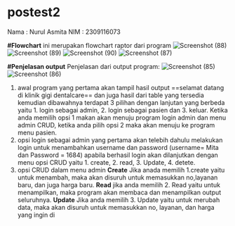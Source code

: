# postest2
Nama : Nurul Asmita
NIM  : 2309116073

**#Flowchart**
ini merupakan flowchart raptor dari program 
![Screenshot (88)](https://github.com/nurulasmita77/postest2/assets/144861672/7e4c8c50-0fff-4509-be82-7ac19eb1f1f3)
![Screenshot (89)](https://github.com/nurulasmita77/postest2/assets/144861672/89bba78d-2810-4cae-97d2-18f1a2963017)
![Screenshot (90)](https://github.com/nurulasmita77/postest2/assets/144861672/e0e09f20-26ce-434d-9065-a3f1621b508c)
![Screenshot (87)](https://github.com/nurulasmita77/postest2/assets/144861672/a3ddc8ac-ca80-4b19-9900-4edf788b3048)

**#Penjelasan output**
Penjelasan dari output program: 
![Screenshot (85)](https://github.com/nurulasmita77/postest2/assets/144861672/ed178fff-ba51-432d-90ae-964a4f50a338)
![Screenshot (86)](https://github.com/nurulasmita77/postest2/assets/144861672/8ea0ee5c-4843-43ca-8507-2df29c0b40a0)
1. awal program
   yang pertama akan tampil hasil output ==selamat datang di klinik gigi dentalcare== dan juga hasil dari table yang tersedia kemudian dibawahnya terdapat 3 pilihan dengan lanjutan yang berbeda yaitu 1. login sebagai admin, 2. login sebagai pasien dan 3. keluar. Ketika anda memilih opsi 1 makan akan menuju program login admin dan menu admin CRUD, ketika anda pilih opsi 2 maka akan menuju ke program menu pasien.
2. opsi login sebagai admin
   yang pertama akan telebih dahulu melakukan login untuk menambahkan username dan password (username= Mita dan Password = 1684) apabila berhasil login akan dilanjutkan dengan menu opsi CRUD yaitu 1. create, 2. read, 3. Update, 4. detete.
3. opsi CRUD dalam menu admin
   **Create**
   Jika anada memilih 1.create yaitu untuk menambah, maka akan disuruh untuk memasukkan no,layanan baru, dan juga harga baru.
   **Read**
   jika anda memilih 2. Read yaitu untuk menampilkan, maka program akan membaca dan menampilkan output seluruhnya.
   **Update**
   Jika anda memilih 3. Update yaitu untuk merubah data, maka akan disuruh untuk memasukkan no, layanan, dan harga yang ingin di
   
